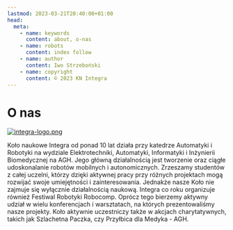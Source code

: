 ```yaml
---
lastmod: 2023-03-21T20:40:00+01:00
head:
  meta:
    - name: keywords
      content: about, o-nas
    - name: robots
      content: index follow
    - name: author
      content: Iwo Strzeboński
    - name: copyright
      content: © 2023 KN Integra
---
```


# O nas

[![integra-logo.png](https://i.postimg.cc/T2NmZ0t5/integra-logo.png)](http://www.integra.agh.edu.pl/)

Koło naukowe Integra od ponad 10 lat działa przy katedrze Automatyki i Robotyki na wydziale
Elektrotechniki, Automatyki, Informatyki i Inżynierii Biomedycznej na AGH.
Jego główną działalnością jest tworzenie oraz ciągłe udoskonalanie robotów mobilnych i autonomicznych.
Zrzeszamy studentów z całej uczelni, którzy dzięki aktywnej pracy przy różnych projektach
mogą rozwijać swoje umiejętności i zainteresowania. Jednakże nasze Koło nie zajmuje się wyłącznie działalnością naukową.
Integra co roku organizuje również Festiwal Robotyki Robocomp. Oprócz tego bierzemy aktywny udział
w wielu konferencjach i warsztatach, na których prezentowaliśmy nasze projekty.
Koło aktywnie uczestniczy także w akcjach charytatywnych, takich jak Szlachetna Paczka, czy Przyłbica dla Medyka - AGH.
